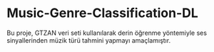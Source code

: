 # Music-Genre-Classification-DL
Bu proje, GTZAN veri seti kullanılarak derin öğrenme yöntemiyle ses sinyallerinden müzik türü tahmini yapmayı amaçlamıştır.
